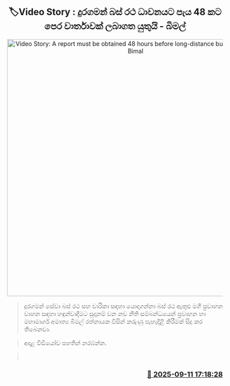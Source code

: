 <p align='center'><b><h2 align='center' title='Video Story: A report must be obtained 48 hours before long-distance bus operations - Bimal'>🏷Video Story : දුරගමන් බස් රථ ධාවනයට පැය 48 කට පෙර වාර්තාවක් ලබාගත යුතුයි - බිමල්</h2></b></p>
<p align='center'><img src='https://helakuru.sgp1.cdn.digitaloceanspaces.com/esana/images/lib/bimal-press-i.jpg' width='600' alt='Video Story: A report must be obtained 48 hours before long-distance bus operations - Bimal'></p>

> දුරගමන් සේවා බස් රථ සහ චාරිකා සඳහා යොදාගන්නා බස් රථ ඇතුළු මගී ප්‍රවාහන වාහන සඳහා හඳුන්වාදීමට සූදානම් වන නව නීති සම්බන්ධයෙන් ප්‍රවාහන හා මහාමාර්ග අමාත්‍ය බිමල් රත්නායක විසින් කරුණු පැහැදිළි කිරීමක් සිදු කර තිබෙනවා.

> අදාළ වීඩියෝව පහතින් නරඹන්න.

>  



<h3 align='right'><a href='https://www.helakuru.lk/esana/p/113542/'>📅 2025-09-11 17:18:28</a></h3>
